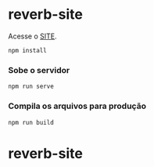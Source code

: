 # reverb-site
Acesse o [SITE](https://reverb-esports.herokuapp.com/).


```
npm install
```

### Sobe o servidor
```
npm run serve
```

### Compila os arquivos para produção
```
npm run build
```
# reverb-site
